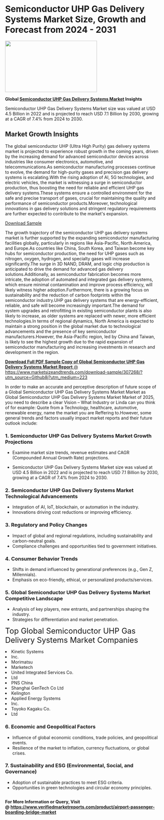 <H1>Semiconductor UHP Gas Delivery Systems Market Size, Growth and Forecast from 2024 - 2031</H1><img class="aligncenter size-medium wp-image-584254" src="https://thirdeyenews.in/wp-content/uploads/2024/09/Global-Market-Research-300x168.jpeg" alt="" width="300" height="168" /><p><strong>Global&nbsp;<a href="https://www.marketsizeandtrends.com/download-sample/307268/?utm_source=Github8j?utm_medium=223">Semiconductor UHP Gas Delivery Systems Market</a> Insights</strong></p><p>Semiconductor UHP Gas Delivery Systems Market size was valued at USD 4.5 Billion in 2022 and is projected to reach USD 7.1 Billion by 2030, growing at a CAGR of 7.4% from 2024 to 2030.</p><p><h2>Market Growth Insights</h2> <p>The global semiconductor UHP (Ultra High Purity) gas delivery systems market is projected to experience robust growth in the coming years, driven by the increasing demand for advanced semiconductor devices across industries like consumer electronics, automotive, and telecommunications.As semiconductor manufacturing processes continue to evolve, the demand for high-purity gases and precision gas delivery systems is escalating.With the rising adoption of AI, 5G technologies, and electric vehicles, the market is witnessing a surge in semiconductor production, thus boosting the need for reliable and efficient UHP gas delivery systems.These systems ensure a controlled environment for the safe and precise transport of gases, crucial for maintaining the quality and performance of semiconductor products.Moreover, technological innovations in gas delivery solutions and stringent regulatory requirements are further expected to contribute to the market's expansion.</p> <p><a href="#">Download Sample</a></p> <p>The growth trajectory of the semiconductor UHP gas delivery systems market is further supported by the expanding semiconductor manufacturing facilities globally, particularly in regions like Asia-Pacific, North America, and Europe.As countries like China, South Korea, and Taiwan become key hubs for semiconductor production, the need for UHP gases such as nitrogen, oxygen, hydrogen, and specialty gases will increase significantly.The surge in 3D NAND, DRAM, and logic chip production is anticipated to drive the demand for advanced gas delivery solutions.Additionally, as semiconductor fabrication becomes more intricate, the adoption of automated and integrated gas delivery systems, which ensure minimal contamination and improve process efficiency, will likely witness higher adoption.Furthermore, there is a growing focus on sustainability and the reduction of carbon footprints within the semiconductor industry.UHP gas delivery systems that are energy-efficient, reliable, and safe will become increasingly important.The demand for system upgrades and retrofitting in existing semiconductor plants is also likely to increase, as older systems are replaced with newer, more efficient technologies.In terms of regional dynamics, North America is expected to maintain a strong position in the global market due to technological advancements and the presence of key semiconductor manufacturers.However, the Asia-Pacific region, led by China and Taiwan, is likely to see the highest growth due to the rapid expansion of semiconductor manufacturing and increasing investments in research and development in the region.<p><a href="#"></p><p><span class=""><strong>Download Full PDF Sample Copy of Global Semiconductor UHP Gas Delivery Systems Market Report</strong> @ <a href="https://www.marketsizeandtrends.com/download-sample/307268/?utm_source=Github8j?utm_medium=223" target="_blank">https://www.marketsizeandtrends.com/download-sample/307268/?utm_source=Github8j?utm_medium=223</a></span></p><p>In order to make an accurate and perceptive description of future scope of a Global&nbsp;Semiconductor UHP Gas Delivery Systems Market Market as Global&nbsp;Semiconductor UHP Gas Delivery Systems Market Market of 2025, you need to describe a clear Vision &ndash; What Industry or Linda can you think of for example: Quote from a Technology, healthcare, automotive, renewable energy, name the market you are Reffering to.However, some general trends and factors usually impact market reports and their future outlook include:</p><h3>1.&nbsp;<strong>Semiconductor UHP Gas Delivery Systems Market Growth Projections</strong></h3><ul><li>Examine market size trends, revenue estimates and CAGR (Compounded Annual Growth Rate) projections.</li><li><p>Semiconductor UHP Gas Delivery Systems Market size was valued at USD 4.5 Billion in 2022 and is projected to reach USD 7.1 Billion by 2030, growing at a CAGR of 7.4% from 2024 to 2030.</p></li></ul><h3>2.&nbsp;<strong>Semiconductor UHP Gas Delivery Systems Market Technological Advancements</strong></h3><ul><li>Integration of AI, IoT, blockchain, or automation in the industry.</li><li>Innovations driving cost reductions or improving efficiency.</li></ul><h3>3.&nbsp;<strong>Regulatory and Policy Changes</strong></h3><ul><li>Impact of global and regional regulations, including sustainability and carbon-neutral goals.</li><li>Compliance challenges and opportunities tied to government initiatives.</li></ul><h3>4.&nbsp;<strong>Consumer Behavior Trends</strong></h3><ul><li>Shifts in demand influenced by generational preferences (e.g., Gen Z, Millennials).</li><li>Emphasis on eco-friendly, ethical, or personalized products/services.</li></ul><h3>5.&nbsp;<strong>Global Semiconductor UHP Gas Delivery Systems Market Competitive Landscape</strong></h3><ul><li>Analysis of key players, new entrants, and partnerships shaping the industry.</li><li>Strategies for differentiation and market penetration.</li></ul><p data-pm-slice="1 1 []"><span style="color: inherit; font-family: inherit; font-size: 25px;">Top Global Semiconductor UHP Gas Delivery Systems Market Companies</span></p><div class="" data-test-id=""><p><li>Kinetic Systems</li><li>Inc.</li><li> Morimatsu</li><li> Marketech</li><li> United Integrated Services Co.</li><li> Ltd</li><li> PNS China</li><li> Shanghai GenTech Co Ltd</li><li> Kelington</li><li> Applied Energy Systems</li><li> Inc.</li><li> Toyoko Kagaku Co.</li><li>Ltd</li></p></div><h3>6.&nbsp;<strong>Economic and Geopolitical Factors</strong></h3><ul><li>Influence of global economic conditions, trade policies, and geopolitical events.</li><li>Resilience of the market to inflation, currency fluctuations, or global crises.</li></ul><h3>7.&nbsp;<strong>Sustainability and ESG (Environmental, Social, and Governance)</strong></h3><ul><li>Adoption of sustainable practices to meet ESG criteria.</li><li>Opportunities in green technologies and circular economy principles.</li></ul><h2><strong style="font-size: 14px;">For More Information or Query, Visit @&nbsp;</strong><a style="background-color: #ffffff; font-size: 14px;" href="https://www.marketsizeandtrends.com/report/semiconductor-uhp-gas-delivery-systems-market/" target="_blank">https://www.verifiedmarketreports.com/product/airport-passenger-boarding-bridge-market</a></h2>